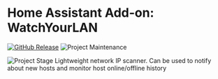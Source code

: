 # Home Assistant Add-on: WatchYourLAN

[![GitHub Release][releases-shield]][releases]
![Project Maintenance][maintenance-shield]

![Project Stage][project-stage-shield]
Lightweight network IP scanner. Can be used to notify about new hosts and monitor host online/offline history


[maintenance-shield]: https://img.shields.io/maintenance/yes/2024.svg
[project-stage-shield]: https://img.shields.io/badge/project%20stage-stable-brightgreen.svg
[project-experimental-stage-shield]: https://img.shields.io/badge/project%20stage-edge-red.svg
[releases-shield]: https://img.shields.io/github/v/release/jeankhawand/addon-watchyourlan?include_prereleases
[releases]: https://github.com/jeankhawand/addon-watchyourlan/releases
